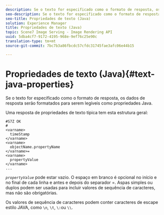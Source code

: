```yaml
---
description: Se o texto for especificado como o formato de resposta, os dados de resposta serão formatados para serem legíveis como propriedades Java.
seo-description: Se o texto for especificado como o formato de resposta, os dados de resposta serão formatados para serem legíveis como propriedades Java.
seo-title: Propriedades de texto (Java)
solution: Experience Manager
title: Propriedades de texto (Java)
topic: Scene7 Image Serving - Image Rendering API
uuid: 5dba4cf7-9172-4195-968e-9ef76c25e90c
translation-type: tm+mt
source-git-commit: 7bc7b3a86fbcdc57cfdc31745fae3afc06e44b15

---
```



# Propriedades de texto (Java){#text-java-properties}

Se o texto for especificado como o formato de resposta, os dados de resposta serão formatados para serem legíveis como propriedades Java.

Uma resposta de propriedades de texto típica tem esta estrutura geral:

```
#S7Z OK
#
<varname>
  timeStamp
</varname>
<varname>
  objectName.propertyName
</varname>=
<varname>
  propertyValue
</varname>
...
```

*`propertyValue`* pode estar vazio. O espaço em branco é opcional no início e no final de cada linha e antes e depois do separador =. Aspas simples ou duplos podem ser usadas para incluir valores de sequência de caracteres, mas não são obrigatórias.

Os valores de sequência de caracteres podem conter caracteres de escape estilo JAVA, como `\n`, `\t`, `\:`ou `\\`.

